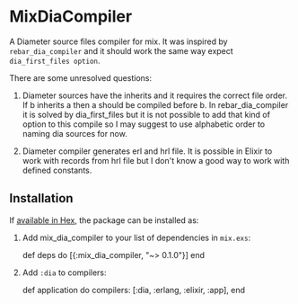 # MixDiaCompiler

A Diameter source files compiler for mix. It was inspired by `rebar_dia_compiler` and it should work the same way expect `dia_first_files option`.

There are some unresolved questions:

  1. Diameter sources have the inherits and it requires the correct file order. If b inherits a then a should be compiled before b. In rebar_dia_compiler it is solved by dia_first_files but it is not possible to add that kind of option to this compile so I may suggest to use alphabetic order to naming dia sources for now.

  2. Diameter compiler generates erl and hrl file. It is possible in Elixir to work with records from hrl file but I don't know a good way to work with defined constants.

## Installation

If [available in Hex](https://hex.pm/docs/publish), the package can be installed as:

  1. Add mix_dia_compiler to your list of dependencies in `mix.exs`:

        def deps do
          [{:mix_dia_compiler, "~> 0.1.0"}]
        end

  2. Add `:dia` to compilers:

        def application do
          compilers: [:dia, :erlang, :elixir, :app],
        end
